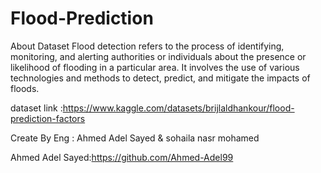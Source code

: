 # Flood-Prediction

About Dataset
Flood detection refers to the process of identifying, monitoring, and alerting authorities or individuals about the presence or likelihood of flooding in a particular area. It involves the use of various technologies and methods to detect, predict, and mitigate the impacts of floods.

dataset link :https://www.kaggle.com/datasets/brijlaldhankour/flood-prediction-factors

Create By Eng : Ahmed Adel Sayed & sohaila nasr mohamed

Ahmed Adel Sayed:https://github.com/Ahmed-Adel99
